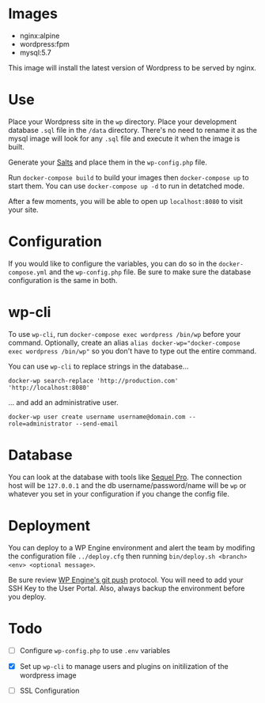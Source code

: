 # Images
- nginx:alpine
- wordpress:fpm
- mysql:5.7

This image will install the latest version of Wordpress to be served by nginx.

# Use
Place your Wordpress site in the `wp` directory. Place your development database
`.sql` file in the `/data` directory. There's no need to rename it as the mysql
image will look for any `.sql` file and execute it when the image is built.

Generate your [Salts](https://api.wordpress.org/secret-key/1.1/salt/) and place
them in the `wp-config.php` file.

Run `docker-compose build` to build your images then `docker-compose up` to
start them. You can use `docker-compose up -d` to run in detatched mode.

After a few moments, you will be able to open up `localhost:8080` to visit your
site.

# Configuration
If you would like to configure the variables, you can do so in the
`docker-compose.yml` and the `wp-config.php` file. Be sure to make sure the
database configuration is the same in both.

# wp-cli
To use `wp-cli`, run `docker-compose exec wordpress /bin/wp` before your
command. Optionally, create an alias `alias docker-wp="docker-compose exec wordpress /bin/wp"`
so you don't have to type out the entire command.

You can use `wp-cli` to replace strings in the database...
```
docker-wp search-replace 'http://production.com' 'http://localhost:8080'
```

... and add an administrative user.
```
docker-wp user create username username@domain.com --role=administrator --send-email
```

# Database
You can look at the database with tools like
[Sequel Pro](https://www.sequelpro.com/). The connection host will be
`127.0.0.1` and the db username/password/name will be `wp` or whatever you set
in your configuration if you change the config file.

# Deployment
You can deploy to a WP Engine environment and alert the team by modifing the configuration
file `../deploy.cfg` then running `bin/deploy.sh <branch> <env> <optional message>`.

Be sure review [WP Engine's git push](https://wpengine.com/git/) protocol. You will
need to add your SSH Key to the User Portal. Also, always backup the environment
before you deploy.

# Todo
- [ ] Configure `wp-config.php` to use `.env` variables
- [x] Set up `wp-cli` to manage users and plugins on initilization of the wordpress image
- [ ] SSL Configuration

